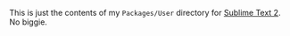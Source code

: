 This is just the contents of my `Packages/User` directory for [Sublime Text 2](http://www.sublimetext.com/). No biggie.